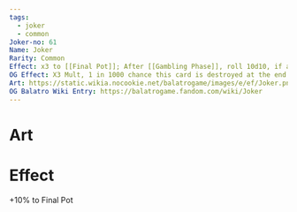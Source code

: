 ```yaml
---
tags:
  - joker
  - common
Joker-no: 61
Name: Joker
Rarity: Common
Effect: x3 to [[Final Pot]]; After [[Gambling Phase]], roll 10d10, if all d=1, destroy this joker
OG Effect: X3 Mult, 1 in 1000 chance this card is destroyed at the end of round
Art: https://static.wikia.nocookie.net/balatrogame/images/e/ef/Joker.png/revision/latest?cb=20230925003651
OG Balatro Wiki Entry: https://balatrogame.fandom.com/wiki/Joker
---
```

# Art
# Effect
+10% to Final Pot
